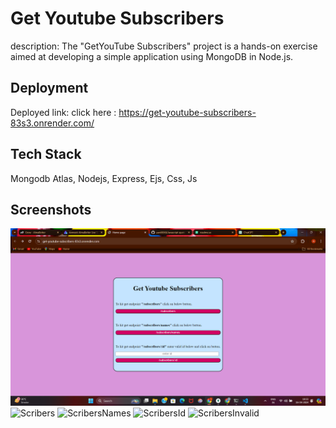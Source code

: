 # Get Youtube Subscribers

description: The "GetYouTube Subscribers" project is a hands-on exercise aimed at developing a simple application using MongoDB in Node.js.

## Deployment

Deployed link:
click here : https://get-youtube-subscribers-83s3.onrender.com/

## Tech Stack

Mongodb Atlas, Nodejs, Express, Ejs, Css, Js

## Screenshots

![Home](./ImageForReadme/Home.png)
![Scribers](./ImageForReadme/Scribers.png)
![ScribersNames](./ImageForReadme/ScribersNames.png)
![ScribersId](./ImageForReadme/ScribersId.png)
![ScribersInvalid](./ImageForReadme/ScribersInvalid.png)
